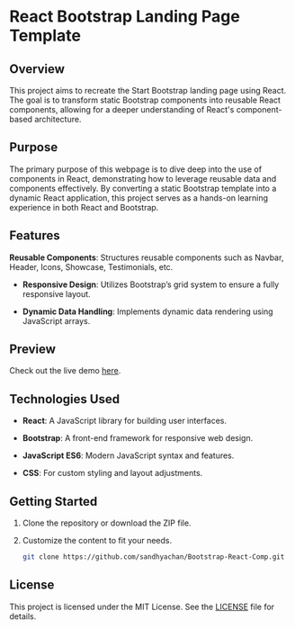 # React Bootstrap Landing Page Template

## Overview

This project aims to recreate the Start Bootstrap landing page using React. The goal is to transform static Bootstrap components into reusable React components, allowing for a deeper understanding of React's component-based architecture.

## Purpose

The primary purpose of this webpage is to dive deep into the use of components in React, demonstrating how to leverage reusable data and components effectively. By converting a static Bootstrap template into a dynamic React application, this project serves as a hands-on learning experience in both React and Bootstrap.

## Features

 **Reusable Components**: Structures reusable components such as Navbar, Header, Icons, Showcase, Testimonials, etc.
  
- **Responsive Design**: Utilizes Bootstrap’s grid system to ensure a fully responsive layout.
  
- **Dynamic Data Handling**: Implements dynamic data rendering using JavaScript arrays.

## Preview

Check out the live demo [here](https://react-bootstrap-comp.netlify.app).

## Technologies Used

- **React**: A JavaScript library for building user interfaces.
  
- **Bootstrap**: A front-end framework for responsive web design.
  
- **JavaScript ES6**: Modern JavaScript syntax and features.
  
- **CSS**: For custom styling and layout adjustments.

## Getting Started

1. Clone the repository or download the ZIP file.
2. Customize the content to fit your needs.

    ```bash
    git clone https://github.com/sandhyachan/Bootstrap-React-Comp.git
    ```

## License

This project is licensed under the MIT License. See the [LICENSE](LICENSE) file for details.
